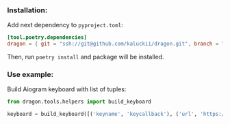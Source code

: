 ### Installation:
Add next dependency to `pyproject.toml`:
```toml
[tool.poetry.dependencies]
dragon = { git = "ssh://git@github.com/kaluckii/dragon.git", branch = "main" }
```

Then, run `poetry install` and package will be installed.

### Use example:
Build Aiogram keyboard with list of tuples:

```python
from dragon.tools.helpers import build_keyboard

keyboard = build_keyboard([('keyname', 'keycallback'), ('url', 'https://github.com')])
```